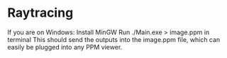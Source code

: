 # Raytracing
If you are on Windows:
Install MinGW
Run ./Main.exe > image.ppm in terminal
This should send the outputs into the image.ppm file, which can easily be plugged into any PPM viewer.
